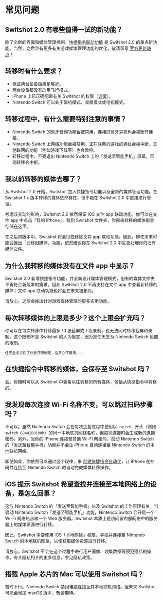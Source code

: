 # 常见问题

## Switshot 2.0 有哪些值得一试的新功能？
除了全新的界面和媒体管理机制，[快捷指令联动功能](/zh-cn/basic/shortcut.md) 是 Switshot 2.0 的重点新功能。当然，之后会有更多有关游戏媒体管理功能的优化，敬请留意 [官方更新站点](https://updates.switshot.app/)！

## 转移时有什么要求？
- 保证两台设备距离足够近。
- 两台设备都没有启用飞行模式。
- iPhone 上已正确配置有关 Switshot 的权限（[详情](/zh-cn/troubleshooting/cannot-connect-to-switch.html#确认-switshot-有对应权限)）。
- Nintendo Switch 可以处于掌机模式、桌面模式或电视模式。

## 转移过程中，有什么需要特别注意的事情？
- Nintendo Switch 的蓝牙音频功能会被禁用，连接的蓝牙耳机也会被断开连接。
- Nintendo Switch 上网络功能会被禁用，正在联网的游戏的连线会被中断、其他联网的功能（例如游戏下载等）也会暂停。
- 转移过程中，不要退出 Nintendo Switch 上的「发送至智能手机」屏幕，否则转移会中断。

## 我以前转移的媒体去哪了？
从 Switshot 2.0 开始，Switshot 加入快捷指令功能以及全新的媒体管理功能。在 Switshot 1.x 版本转移的媒体依然存在，但不能在 Switshot 2.0 中直接进行管理。

考虑该变动的影响，Switshot 2.0 依然保留 iOS 文件 app 联动功能。你可以在文件 app 中点击「我的 iPhone」，找到 Switshot 文件夹，你原来转移的媒体都会存储在这里。

在之后的版本中，Switshot 将会彻底移除文件 app 联动功能。因此，即使未来可能会推出「迁移旧媒体」功能，依然建议你在 Switshot 2.0 中妥善处理你的旧有媒体文件。

## 为什么我转移的媒体没有在文件 app 中显示？
Switshot 2.0 新增快捷指令功能，并全新设计媒体管理模式，旧有的媒体文件夹不再符合新版本的需求，因此 Switshot 2.0 不再支持在文件 app 中查看新转移的媒体；文件 app 联动功能也将会在未来被移除。

请放心，之后会推出针对游戏媒体管理的更多实用功能。

## 每次转移媒体的上限是多少？这个上限会扩充吗？
你可以在每次转移中转移最多 10 张截屏或 1 段录制，也无法同时转移截屏和录制。这个限制不是 Switshot 的人为限定，因为是任天堂为 Nintendo Switch 设置的限制。

<small>任天堂求求你了快放开限制吧，这真心不够用……</small>

## 在快捷指令中转移的媒体，会保存至 Switshot 吗？
会。你随时可以从 Switshot 中查看以往转移的所有媒体，包括从快捷指令中转移的。

## 我发现每次连接 Wi-Fi 名称不变，可以跳过扫码步骤吗？
不可以。虽然 Nintendo Switch 会在每次连接过程中使用以 `switch_` 开头（例如 `switch_88402D0100h`）的同一本地联机网络名称，但每次连接时会生成新的连接密码。另外，当你的 iPhone 连接至其他 Wi-Fi 网络时，启动 Nintendo Switch 的「发送至智能手机」功能并不会让 iPhone 自动连接至 Nintendo Switch 的本地联机网络。

即便如此，你依然可以通过这个规律，来 [创建快捷指令自动化](/zh-cn/basic/shortcut.html#%E4%B8%80%E4%BE%8B-%E8%87%AA%E5%8A%A8%E5%8C%96)，让 iPhone 在扫码并连接至 Nintendo Switch 时自动完成媒体转移操作。

## iOS 提示 Switshot 希望查找并连接至本地网络上的设备，是怎么回事？
这与 Nintendo Switch 的「发送至智能手机」以及 Switshot 的工作原理有关。当启动 Nintendo Switch「发送至智能手机」功能，Nintendo Switch 会开启一个 Wi-Fi 网络热点和一个 Web 服务器。Switshot 本质上是访问该内部网络中的服务器上的媒体资源进行转移。

因此，Switshot 需要使用 iOS「本地网络」权限，寻找并连接至 Nintendo Switch 的本地联机网络，以便获取媒体资源进行转移。

请放心，Switshot 不会在这个过程中进行用户画像、收集数据等侵犯隐私的操作。有关隐私相关的更多信息，参见隐私政策。

## 搭载 Apple 芯片的 Mac 可以使用 Switshot 吗？
暂时不行。Nintendo Switch 禁用电脑连接至其本地联机网络。但未来 Switshot 可能会增加 macOS 版本，敬请期待。
